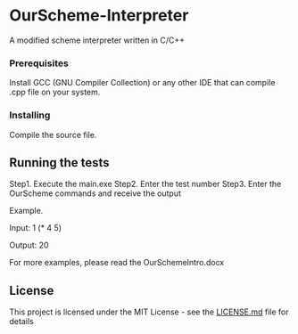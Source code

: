 # OurScheme-Interpreter
A modified scheme interpreter written in C/C++

### Prerequisites

Install GCC (GNU Compiler Collection) or any other IDE that can compile .cpp file on your system.

### Installing

Compile the source file.

## Running the tests

Step1. Execute the main.exe
Step2. Enter the test number
Step3. Enter the OurScheme commands and receive the output

Example.

Input:
1
(* 4 5)

Output:
20

For more examples, please read the OurSchemeIntro.docx

## License

This project is licensed under the MIT License - see the [LICENSE.md](LICENSE.md) file for details
